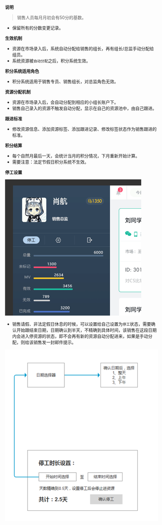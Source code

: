 **说明**

> 销售人员每月月初会有50分的基数。
- 保留所有的分数变更记录。

**生效机制**

- 资源在市场录入后，系统自动分配给销售的组长，再有组长/总监手动分配给组员。
- 系统资源被`自动分配`之后，积分系统生效。

**积分系统适用角色**

- 积分系统适用于销售专员、销售组长，对总监角色无效。

**资源分配机制**

- 资源在市场录入后，会自动分配到相应的小组长账户下。
- 销售自己录入的资源不触发自动分配，显示在自己的资源池中，由自己跟进。

**跟进标准**

- 修改资源信息、添加资源标签、添加跟进记录、修改标签状态作为销售跟进的标准。

**积分结算**

- 每个自然月最后一天，会统计当月的积分情况，下月重新开始计算。
- 需要注意：法定节假日积分系统不生效。

**停工设置**

![](/assets/停工.png)

- 销售请假、非法定假日休息的时候，可以设置给自己设置为`停工`状态，需要确认开始跟结束日期，日期确认到半天，不精确到具体时间，该销售在这段日期内会进入停资源的状态，即不会再有新的资源自动分配进来，如果是手动分配，则给该销售发一封邮件提示。

![](/assets/停工设置.png)